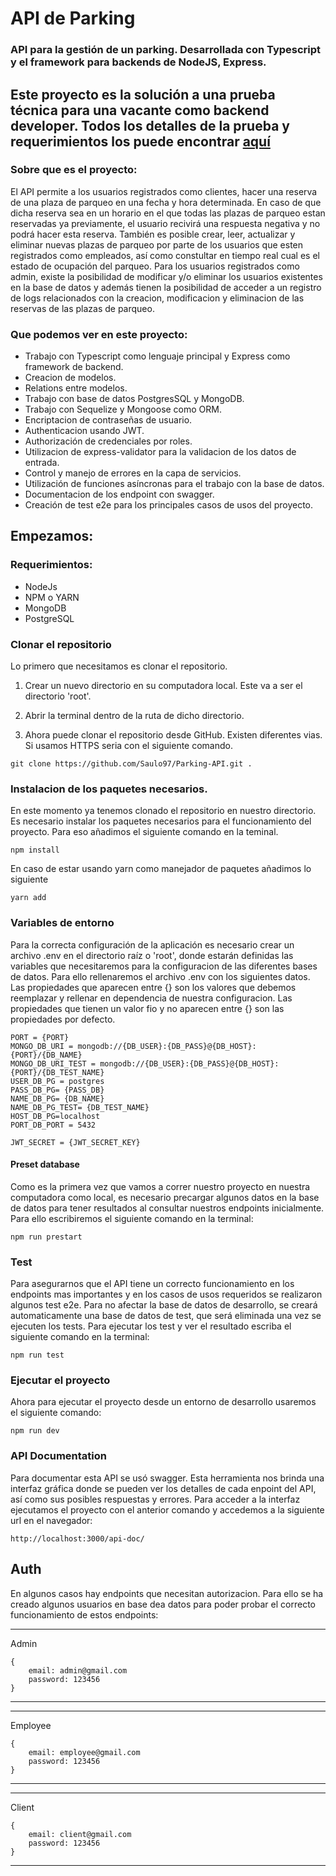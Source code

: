 # API de Parking
### API para la gestión de un parking. Desarrollada con Typescript y el framework para backends de NodeJS, Express.


## Este proyecto es la solución a una prueba técnica para una vacante como backend developer. Todos los detalles de la prueba y requerimientos los puede encontrar [aquí](https://github.com/Saulo97/Parking-API/blob/main/API-parking.pdf)


### Sobre que es el proyecto:
El API permite a los usuarios registrados como clientes, hacer una reserva de una plaza de parqueo en una fecha y hora determinada. En caso de que dicha reserva sea en un horario en el que todas las plazas de parqueo estan reservadas ya previamente, el usuario recivirá una respuesta negativa y no podrá hacer esta reserva.
También es posible crear, leer, actualizar y eliminar nuevas plazas de parqueo por parte de los usuarios que esten registrados como empleados, así como constultar en tiempo real cual es el estado de ocupación del parqueo.
Para los usuarios registrados como admin, existe la posibilidad de modificar y/o eliminar los usuarios existentes en la base de datos y además tienen la posibilidad de acceder a un registro de logs relacionados con la creacion, modificacion y eliminacion de las reservas de las plazas de parqueo.


### Que podemos ver en este proyecto:

- Trabajo con Typescript como lenguaje principal y Express como framework de backend.
- Creacion de modelos.
- Relations entre modelos.
- Trabajo con base de datos PostgresSQL y MongoDB.
- Trabajo con Sequelize y Mongoose como ORM.
- Encriptacion de contraseñas de usuario.
- Authenticacion usando JWT.
- Authorización de credenciales por roles.
- Utilizacion de express-validator para la validacion de los datos de entrada.
- Control y manejo de errores en la capa de servicios.
- Utilización de funciones asíncronas para el trabajo con la base de datos.
- Documentacion de los endpoint con swagger.
- Creación de test e2e para los principales casos de usos del proyecto.

## Empezamos:

### Requerimientos: 
- NodeJs
- NPM o YARN
- MongoDB
- PostgreSQL

### Clonar el  repositorio
Lo primero que necesitamos es clonar el repositorio.

1) Crear un nuevo directorio en su computadora local. Este va a ser el directorio 'root'.

2) Abrir la terminal dentro de la ruta de dicho directorio.

3) Ahora puede clonar el repositorio desde GitHub. Existen diferentes vias.
Si usamos HTTPS seria con el siguiente comando.
```
git clone https://github.com/Saulo97/Parking-API.git .
```


### Instalacion de los paquetes necesarios. 
En este momento ya tenemos clonado el repositorio en nuestro directorio. 
Es necesario instalar los paquetes necesarios para el funcionamiento del proyecto.
Para eso añadimos el siguiente comando en la teminal.
```
npm install
```
En caso de estar usando yarn como manejador de paquetes añadimos lo siguiente
```
yarn add
```

### Variables de entorno
Para la correcta configuración de la aplicación es necesario crear un archivo .env en el directorio raíz o 'root', donde estarán definidas las variables que necesitaremos para la configuracion de las diferentes bases de datos. Para ello rellenaremos el archivo .env con los siguientes datos. Las propiedades que aparecen entre {} son los valores que debemos reemplazar y rellenar en dependencia de nuestra configuracion. Las propiedades que tienen un valor fio y no aparecen entre {} son las propiedades por defecto.
```
PORT = {PORT}
MONGO_DB_URI = mongodb://{DB_USER}:{DB_PASS}@{DB_HOST}:{PORT}/{DB_NAME} 
MONGO_DB_URI_TEST = mongodb://{DB_USER}:{DB_PASS}@{DB_HOST}:{PORT}/{DB_TEST_NAME}  
USER_DB_PG = postgres
PASS_DB_PG= {PASS_DB}
NAME_DB_PG= {DB_NAME}
NAME_DB_PG_TEST= {DB_TEST_NAME}
HOST_DB_PG=localhost
PORT_DB_PORT = 5432

JWT_SECRET = {JWT_SECRET_KEY}
```

#### Preset database
Como es la primera vez que vamos a correr nuestro proyecto en nuestra computadora como local, es necesario precargar algunos datos en la base de datos para tener resultados al consultar nuestros endpoints inicialmente. Para ello escribiremos el siguiente comando en la terminal:
```
npm run prestart
```

### Test
Para asegurarnos que el API tiene un correcto funcionamiento en los endpoints mas importantes y en los casos de usos requeridos se realizaron algunos test e2e.
Para no afectar la base de datos de desarrollo, se creará automaticamente una base de datos de test, que será eliminada una vez se ejecuten los tests.
Para ejecutar los test y ver el resultado escriba el siguiente comando en la terminal:

~~~
npm run test 
~~~

### Ejecutar el proyecto 
Ahora para ejecutar el proyecto desde un entorno de desarrollo usaremos el siguiente comando:

~~~
npm run dev
~~~

### API Documentation
Para documentar esta API se usó swagger.
Esta herramienta nos brinda una interfaz gráfica donde se pueden ver los detalles de cada enpoint del API, así como sus posibles respuestas y errores.
Para acceder a la interfaz ejecutamos el proyecto con el anterior comando y accedemos a la siguiente url en el navegador:

~~~
http://localhost:3000/api-doc/
~~~
## Auth
En algunos casos hay endpoints que necesitan autorizacion.
Para ello se ha creado algunos usuarios en base dea datos para poder probar el correcto funcionamiento de estos endpoints:
***
Admin
~~~
{
    email: admin@gmail.com
    password: 123456
}
~~~
***
***
Employee
~~~
{
    email: employee@gmail.com
    password: 123456
}
~~~
***
***
Client
~~~
{
    email: client@gmail.com
    password: 123456
}
~~~
***
